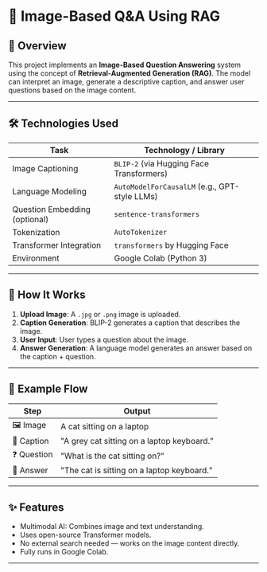 # 🧠 Image-Based Q&A Using RAG

## 📌 Overview

This project implements an **Image-Based Question Answering** system using the concept of **Retrieval-Augmented Generation (RAG)**. The model can interpret an image, generate a descriptive caption, and answer user questions based on the image content.

---

## 🛠 Technologies Used

| Task                    | Technology / Library                                 |
|-------------------------|------------------------------------------------------|
| Image Captioning        | `BLIP-2` (via Hugging Face Transformers)             |
| Language Modeling       | `AutoModelForCausalLM` (e.g., GPT-style LLMs)        |
| Question Embedding (optional) | `sentence-transformers`                        |
| Tokenization            | `AutoTokenizer`                                      |
| Transformer Integration | `transformers` by Hugging Face                      |
| Environment             | Google Colab (Python 3)                              |

---

## 🚀 How It Works

1. **Upload Image**: A `.jpg` or `.png` image is uploaded.
2. **Caption Generation**: BLIP-2 generates a caption that describes the image.
3. **User Input**: User types a question about the image.
4. **Answer Generation**: A language model generates an answer based on the caption + question.

---

## 🔄 Example Flow

| Step       | Output                                      |
|------------|---------------------------------------------|
| 🖼 Image     | A cat sitting on a laptop                  |
| 📝 Caption  | "A grey cat sitting on a laptop keyboard." |
| ❓ Question | "What is the cat sitting on?"               |
| 🤖 Answer   | "The cat is sitting on a laptop keyboard." |

---

## ✨ Features

- Multimodal AI: Combines image and text understanding.
- Uses open-source Transformer models.
- No external search needed — works on the image content directly.
- Fully runs in Google Colab.

---


